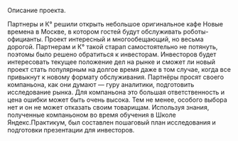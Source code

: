 Описание проекта.

Партнеры и К° решили открыть небольшое оригинальное кафе Новые времена в Москве, в котором гостей будут обслуживать роботы-официанты. Проект интересный и многообещающий, 
но весьма дорогой. Партнерам и К° такой старап самостоятельно не потянуть, поэтомы было решено обратиться к инвесторам.
Инвесторов будет интересовать текущее положение дел на рынке и сможет ли новый проект стать популярным на долгое время даже в том случае, когда все привыкнут к новому 
формату обслуживания. Партнёры просят своего компаньона, как они думают — гуру аналитики, подготовить исследование рынка. Для компаньона это большая ответственность и 
цена ошибки может быть очень высока. Тем не менее, особого выбора нет и он не может отказать своим товарищам.
Используя знания, полученные компаньоном во время обучения в Школе Яндекс.Практикум, был составлен пошаговый план исследования и подготовки презентации для инвесторов.

